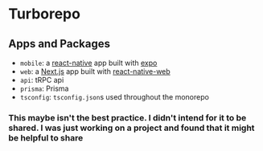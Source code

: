 # Turborepo

## Apps and Packages

- `mobile`: a [react-native](https://reactnative.dev/) app built with [expo](https://docs.expo.dev/)
- `web`: a [Next.js](https://nextjs.org/) app built with [react-native-web](https://necolas.github.io/react-native-web/)
- `api`: tRPC api
- `prisma`: Prisma
- `tsconfig`: `tsconfig.json`s used throughout the monorepo

### This maybe isn't the best practice. I didn't intend for it to be shared. I was just working on a project and found that it might be helpful to share
